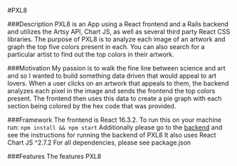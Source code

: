 #PXL8

###Description
PXL8 is an App using a React frontend and a Rails backend and utilizes the Artsy API, Chart JS, as well as several third party React CSS libraries.  The purpose of PXL8 is to analyze each image of an artwork and graph the top five colors present in each.  You can also search for a particular artist to find out the top colors in their artwork.

###Motivation
My passion is to walk the fine line between science and art and so I wanted to build something data driven that would appeal to art lovers.  When a user clicks on an artwork that appeals to them, the backend analyzes each pixel in the image and sends the frontend the top colors present.  The frontend then uses this data to create a pie graph with each section being colored by the hex code that was provided.

###Framework
The frontend is React 16.3.2.  To run this on your machine run:
`npm install && npm start`
Additionally please go to the [backend](https://github.com/melissames/Art-Collector-back-end) and see the instructions for running the backend of PXL8
It also uses React Chart JS ^2.7.2
For all dependencies, please see package.json

###Features
The features PXL8
